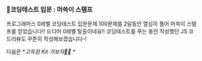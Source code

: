 <h3 id="🎉코딩테스트-입문--머쓱이-스탬프">🎉코딩테스트 입문 : 머쓱이 스탬프</h3>
<p> 프로그래머스 0레벨 코딩테스트 입문문제 100문제를 2달동안 열심히 풀어 머쓱이 스탬프를 얻었습니다!!
드디어 0레벨 탈출이네요!! 
코딩테스트를 푸는 동안 작성했던 JS 코드리뷰도 꾸준히 작성해보겠습니다-!</p>
<p>다음은 *<em>고득점 Kit 가보쟈👊👊
*</em></p>
<p><img alt="" src="https://velog.velcdn.com/images/happy7yong/post/27fa611f-2fec-44ae-9336-478c143be124/image.png" /></p>